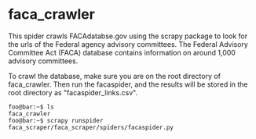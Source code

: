 # faca_crawler

This spider crawls FACAdatabse.gov using the scrapy package to look for the urls of the Federal agency advisory committees. The Federal Advisory Committee Act (FACA) database contains information on around 1,000 advisory committees.

To crawl the database, make sure you are on the root directory of faca_crawler.
Then run the facaspider, and the results will be stored in the root directory as "facaspider_links.csv".

```console
foo@bar:~$ ls
faca_crawler
foo@bar:~$ scrapy runspider faca_scraper/faca_scraper/spiders/facaspider.py
```

